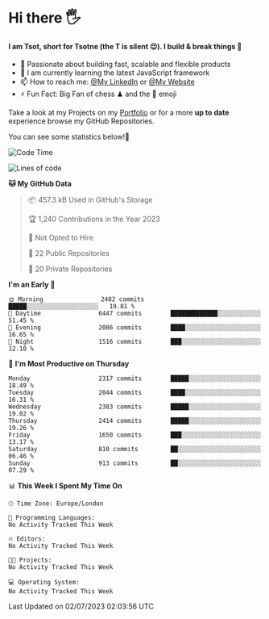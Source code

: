 # Hi there :raised_hand_with_fingers_splayed:
#### I am Tsot, short for Tsotne (the T is silent :wink:). I build & break things :space_invader:
- :telescope: Passionate about building fast, scalable and flexible products
- :seedling: I am currently learning the latest JavaScript framework 
- :mailbox: How to reach me: [@My LinkedIn](https://www.linkedin.com/in/tsotne-gvadzabia/) or [@My Website](https://tsotne.co.uk/contact)
- :zap: Fun Fact: Big Fan of chess ♟ and the 👾 emoji

Take a look at my Projects on my [Portfolio](https://tsotne.co.uk/) or for a more **up to date** experience browse my GitHub Repositories.

You can see some statistics below!:space_invader:
<!--START_SECTION:waka-->
![Code Time](http://img.shields.io/badge/Code%20Time-761%20hrs%202%20mins-blue)

![Lines of code](https://img.shields.io/badge/From%20Hello%20World%20I%27ve%20Written-6.4%20million%20lines%20of%20code-blue)

**🐱 My GitHub Data** 

> 📦 457.3 kB Used in GitHub's Storage 
 > 
> 🏆 1,240 Contributions in the Year 2023
 > 
> 🚫 Not Opted to Hire
 > 
> 📜 22 Public Repositories 
 > 
> 🔑 20 Private Repositories 
 > 
**I'm an Early 🐤** 

```text
🌞 Morning                2482 commits        █████░░░░░░░░░░░░░░░░░░░░   19.81 % 
🌆 Daytime                6447 commits        █████████████░░░░░░░░░░░░   51.45 % 
🌃 Evening                2086 commits        ████░░░░░░░░░░░░░░░░░░░░░   16.65 % 
🌙 Night                  1516 commits        ███░░░░░░░░░░░░░░░░░░░░░░   12.10 % 
```
📅 **I'm Most Productive on Thursday** 

```text
Monday                   2317 commits        █████░░░░░░░░░░░░░░░░░░░░   18.49 % 
Tuesday                  2044 commits        ████░░░░░░░░░░░░░░░░░░░░░   16.31 % 
Wednesday                2383 commits        █████░░░░░░░░░░░░░░░░░░░░   19.02 % 
Thursday                 2414 commits        █████░░░░░░░░░░░░░░░░░░░░   19.26 % 
Friday                   1650 commits        ███░░░░░░░░░░░░░░░░░░░░░░   13.17 % 
Saturday                 810 commits         ██░░░░░░░░░░░░░░░░░░░░░░░   06.46 % 
Sunday                   913 commits         ██░░░░░░░░░░░░░░░░░░░░░░░   07.29 % 
```


📊 **This Week I Spent My Time On** 

```text
🕑︎ Time Zone: Europe/London

💬 Programming Languages: 
No Activity Tracked This Week

🔥 Editors: 
No Activity Tracked This Week

🐱‍💻 Projects: 
No Activity Tracked This Week

💻 Operating System: 
No Activity Tracked This Week
```


 Last Updated on 02/07/2023 02:03:56 UTC
<!--END_SECTION:waka-->
